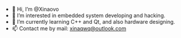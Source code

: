 - 👋 Hi, I’m @Xinaovo
- 👀 I’m interested in embedded system developing and hacking.
- 🌱 I’m currently learning C++ and Qt, and also hardware designing.
- 📫 Contact me by mail: xinaqwq@outlook.com

<!---
Xinaovo/Xinaovo is a ✨ special ✨ repository because its `README.md` (this file) appears on your GitHub profile.
You can click the Preview link to take a look at your changes.
--->
